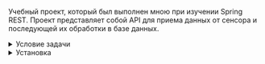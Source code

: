 Учебный проект, который был выполнен мною при изучении Spring REST. Проект представляет собой API для приема данных от сенсора и последующей их обработки в базе данных.
<details><summary>Условие задачи</summary>
  
![image](https://github.com/maksim25y/FirstRestApp/assets/131711956/9feffed3-9f0b-4318-96f9-02f98532d998)
![image](https://github.com/maksim25y/FirstRestApp/assets/131711956/2543c067-89fd-4f8d-bd2f-83ac897923fc)
![image](https://github.com/maksim25y/FirstRestApp/assets/131711956/fe3250a5-5f4a-44fc-8f5d-13fe90951ea3)
![image](https://github.com/maksim25y/FirstRestApp/assets/131711956/fb985a5a-01b8-49ca-9988-ca1a7e5ca37b)
![image](https://github.com/maksim25y/FirstRestApp/assets/131711956/52bbfdc3-398f-4eea-b974-271ed3978064)
![image](https://github.com/maksim25y/FirstRestApp/assets/131711956/a8f391d8-0cd1-4b81-83f3-036f7a1d8211)
![image](https://github.com/maksim25y/FirstRestApp/assets/131711956/d7459930-e3d0-44c7-afce-33adc45b5153)
![image](https://github.com/maksim25y/FirstRestApp/assets/131711956/60ba90c0-baf7-4133-a6f1-d5c0e7b3c172)
![image](https://github.com/maksim25y/FirstRestApp/assets/131711956/655ee987-d73b-44c1-8d2d-3815e51580ec)
![image](https://github.com/maksim25y/FirstRestApp/assets/131711956/5e4659a0-a4a4-45e7-887a-54310de51846)
![image](https://github.com/maksim25y/FirstRestApp/assets/131711956/a4bdbe3e-2d16-4ab6-bbe8-83b62e97dfba)
![image](https://github.com/maksim25y/FirstRestApp/assets/131711956/a5e56f99-8d4c-4b75-b27f-9cab56fb5bfd)
</details>
<details><summary>Установка</summary>
  Для того, чтобы проделать следующие шаги на Windows, установите [Git Bash](https://gitforwindows.org/)

1. Склонируйте репозиторий

```shell
git clone https://github.com/F0RRZZ/artlebedev_test_task.git
```
</details>











